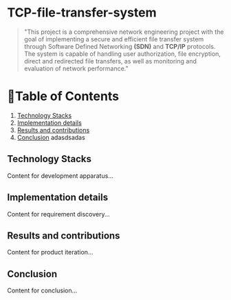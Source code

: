 # TCP-file-transfer-system
>   "This project is a comprehensive network engineering project with the goal of implementing a secure and efficient file transfer system through Software Defined Networking **(SDN)** and **TCP/IP** protocols. The system is capable of handling user authorization, file encryption, direct and redirected file transfers, as well as monitoring and evaluation of network performance."
# 📑Table of Contents
1. [Technology Stacks](#TechnologyStacks)
2. [Implementation details](#Implementationdetails)
3. [Results and contributions](#Resultsandcontributions)
4. [Conclusion](#conclusion)
adasdsadas








## Technology Stacks
Content for development apparatus...

## Implementation details
Content for requirement discovery...

## Results and contributions
Content for product iteration...

## Conclusion
Content for conclusion...



